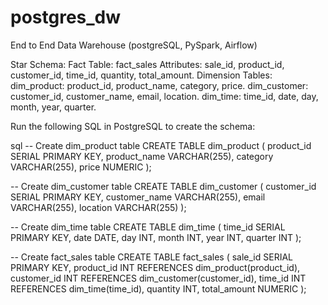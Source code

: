 # postgres_dw
End to End Data Warehouse (postgreSQL, PySpark, Airflow)

Star Schema:
Fact Table: fact_sales
Attributes: sale_id, product_id, customer_id, time_id, quantity, total_amount.
Dimension Tables:
dim_product: product_id, product_name, category, price.
dim_customer: customer_id, customer_name, email, location.
dim_time: time_id, date, day, month, year, quarter.

Run the following SQL in PostgreSQL to create the schema:

sql
-- Create dim_product table
CREATE TABLE dim_product (
    product_id SERIAL PRIMARY KEY,
    product_name VARCHAR(255),
    category VARCHAR(255),
    price NUMERIC
);

-- Create dim_customer table
CREATE TABLE dim_customer (
    customer_id SERIAL PRIMARY KEY,
    customer_name VARCHAR(255),
    email VARCHAR(255),
    location VARCHAR(255)
);

-- Create dim_time table
CREATE TABLE dim_time (
    time_id SERIAL PRIMARY KEY,
    date DATE,
    day INT,
    month INT,
    year INT,
    quarter INT
);

-- Create fact_sales table
CREATE TABLE fact_sales (
    sale_id SERIAL PRIMARY KEY,
    product_id INT REFERENCES dim_product(product_id),
    customer_id INT REFERENCES dim_customer(customer_id),
    time_id INT REFERENCES dim_time(time_id),
    quantity INT,
    total_amount NUMERIC
);
